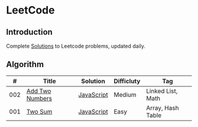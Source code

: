 # LeetCode

## Introduction

Complete [Solutions](/Solution) to Leetcode problems, updated daily.

## Algorithm
| # | Title | Solution | Difficluty | Tag |
| - | ----- | -------- | ---------- | ---
|002|[Add Two Numbers](https://leetcode.com/problems/add-two-numbers/)| [JavaScript](./Solution/002%20Add%20Two%20Numbers)|Medium|Linked List, Math|
|001|[Two Sum](https://leetcode.com/problems/two-sum/)| [JavaScript](./Solution/001%20Two%20Sum)|Easy|Array, Hash Table|

